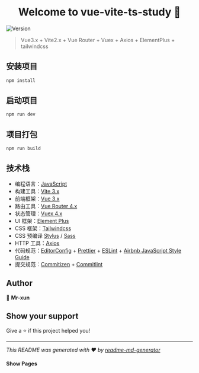 <h1 align="center">Welcome to vue-vite-ts-study 👋</h1>
<p>
  <img alt="Version" src="https://img.shields.io/badge/version-0.0.0-blue.svg?cacheSeconds=2592000" />
</p>

> Vue3.x + Vite2.x + Vue Router + Vuex + Axios + ElementPlus + tailwindcss

## 安装项目

```sh
npm install
```

## 启动项目

```sh
npm run dev
```

## 项目打包

```sh
npm run build
```

## 技术栈

- 编程语言：[JavaScript](https://www.javascript.com/)
- 构建工具：[Vite 3.x](https://cn.vitejs.dev/)
- 前端框架：[Vue 3.x](https://v3.cn.vuejs.org/)
- 路由工具：[Vue Router 4.x](https://next.router.vuejs.org/zh/index.html)
- 状态管理：[Vuex 4.x](https://next.vuex.vuejs.org/)
- UI 框架：[Element Plus](https://element-plus.org/#/zh-CN)
- CSS 框架：[Tailwindcss](https://www.tailwindcss.cn/)
- CSS 预编译 [Stylus](https://stylus-lang.com/) / [Sass](https://sass.bootcss.com/documentation) 
- HTTP 工具：[Axios](https://axios-http.com/)
- 代码规范：[EditorConfig](http://editorconfig.org) + [Prettier](https://prettier.io/) + [ESLint](https://eslint.org/) + [Airbnb JavaScript Style Guide](https://github.com/airbnb/javascript#translation)
- 提交规范：[Commitizen](http://commitizen.github.io/cz-cli/) + [Commitlint](https://commitlint.js.org/#/)


## Author

👤 **Mr-xun**


## Show your support

Give a ⭐️ if this project helped you!

***
_This README was generated with ❤️ by [readme-md-generator](https://github.com/kefranabg/readme-md-generator)_

#### Show Pages

